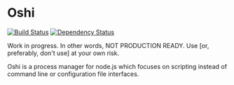 # Oshi

[![Build Status](https://travis-ci.org/bretcope/oshi.svg?branch=master)](https://travis-ci.org/bretcope/oshi)
[![Dependency Status](https://gemnasium.com/bretcope/oshi.svg)](https://gemnasium.com/bretcope/oshi)

Work in progress. In other words, NOT PRODUCTION READY. Use [or, preferably, don't use] at your own risk.

Oshi is a process manager for node.js which focuses on scripting instead of command line or configuration file interfaces.
